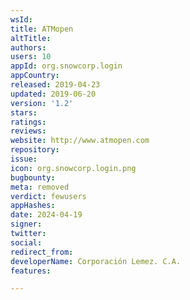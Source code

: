 ```yaml
---
wsId: 
title: ATMopen
altTitle: 
authors: 
users: 10
appId: org.snowcorp.login
appCountry: 
released: 2019-04-23
updated: 2019-06-20
version: '1.2'
stars: 
ratings: 
reviews: 
website: http://www.atmopen.com
repository: 
issue: 
icon: org.snowcorp.login.png
bugbounty: 
meta: removed
verdict: fewusers
appHashes: 
date: 2024-04-19
signer: 
twitter: 
social: 
redirect_from: 
developerName: Corporación Lemez. C.A.
features: 

---
```


